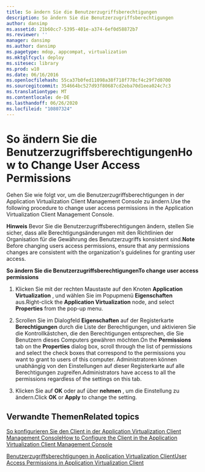 ```yaml
---
title: So ändern Sie die Benutzerzugriffsberechtigungen
description: So ändern Sie die Benutzerzugriffsberechtigungen
author: dansimp
ms.assetid: 21b60cc7-5395-401e-a374-6ef0d58872b7
ms.reviewer: ''
manager: dansimp
ms.author: dansimp
ms.pagetype: mdop, appcompat, virtualization
ms.mktglfcycl: deploy
ms.sitesec: library
ms.prod: w10
ms.date: 06/16/2016
ms.openlocfilehash: 55ca37b0fed11098a38f718f778cf4c29f7d0700
ms.sourcegitcommit: 354664bc527d93f80687cd2eba70d1eea024c7c3
ms.translationtype: MT
ms.contentlocale: de-DE
ms.lasthandoff: 06/26/2020
ms.locfileid: "10807324"
---
```

# <span data-ttu-id="2aa29-103">So ändern Sie die Benutzerzugriffsberechtigungen</span><span class="sxs-lookup"><span data-stu-id="2aa29-103">How to Change User Access Permissions</span></span>


<span data-ttu-id="2aa29-104">Gehen Sie wie folgt vor, um die Benutzerzugriffsberechtigungen in der Application Virtualization Client Management Console zu ändern.</span><span class="sxs-lookup"><span data-stu-id="2aa29-104">Use the following procedure to change user access permissions in the Application Virtualization Client Management Console.</span></span>

<span data-ttu-id="2aa29-105">**Hinweis**  Bevor Sie die Benutzerzugriffsberechtigungen ändern, stellen Sie sicher, dass alle Berechtigungsänderungen mit den Richtlinien der Organisation für die Gewährung des Benutzerzugriffs konsistent sind.</span><span class="sxs-lookup"><span data-stu-id="2aa29-105">**Note** Before changing users access permissions, ensure that any permissions changes are consistent with the organization's guidelines for granting user access.</span></span>

 

**<span data-ttu-id="2aa29-106">So ändern Sie die Benutzerzugriffsberechtigungen</span><span class="sxs-lookup"><span data-stu-id="2aa29-106">To change user access permissions</span></span>**

1.  <span data-ttu-id="2aa29-107">Klicken Sie mit der rechten Maustaste auf den Knoten **Application Virtualization** , und wählen Sie im Popupmenü **Eigenschaften** aus.</span><span class="sxs-lookup"><span data-stu-id="2aa29-107">Right-click the **Application Virtualization** node, and select **Properties** from the pop-up menu.</span></span>

2.  <span data-ttu-id="2aa29-108">Scrollen Sie im Dialogfeld **Eigenschaften** auf der Registerkarte **Berechtigungen** durch die Liste der Berechtigungen, und aktivieren Sie die Kontrollkästchen, die den Berechtigungen entsprechen, die Sie Benutzern dieses Computers gewähren möchten.</span><span class="sxs-lookup"><span data-stu-id="2aa29-108">On the **Permissions** tab on the **Properties** dialog box, scroll through the list of permissions and select the check boxes that correspond to the permissions you want to grant to users of this computer.</span></span> <span data-ttu-id="2aa29-109">Administratoren können unabhängig von den Einstellungen auf dieser Registerkarte auf alle Berechtigungen zugreifen.</span><span class="sxs-lookup"><span data-stu-id="2aa29-109">Administrators have access to all the permissions regardless of the settings on this tab.</span></span>

3.  <span data-ttu-id="2aa29-110">Klicken Sie auf **OK** oder auf über **nehmen** , um die Einstellung zu ändern.</span><span class="sxs-lookup"><span data-stu-id="2aa29-110">Click **OK** or **Apply** to change the setting.</span></span>

## <span data-ttu-id="2aa29-111">Verwandte Themen</span><span class="sxs-lookup"><span data-stu-id="2aa29-111">Related topics</span></span>


[<span data-ttu-id="2aa29-112">So konfigurieren Sie den Client in der Application Virtualization Client Management Console</span><span class="sxs-lookup"><span data-stu-id="2aa29-112">How to Configure the Client in the Application Virtualization Client Management Console</span></span>](how-to-configure-the-client-in-the-application-virtualization-client-management-console.md)

[<span data-ttu-id="2aa29-113">Benutzerzugriffsberechtigungen in Application Virtualization Client</span><span class="sxs-lookup"><span data-stu-id="2aa29-113">User Access Permissions in Application Virtualization Client</span></span>](user-access-permissions-in-application-virtualization-client.md)

 

 





